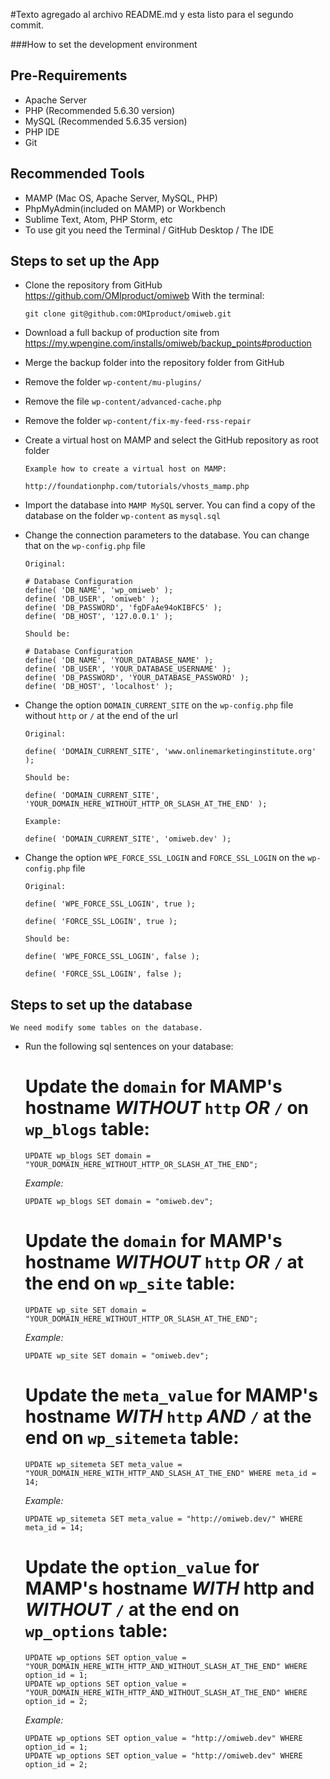 #Texto agregado al archivo README.md
y esta listo para el segundo commit.




###How to set the development environment

## Pre-Requirements

- Apache Server
- PHP (Recommended 5.6.30 version)
- MySQL (Recommended 5.6.35 version)
- PHP IDE
- Git

## Recommended Tools

- MAMP (Mac OS, Apache Server, MySQL, PHP)
- PhpMyAdmin(included on MAMP) or Workbench
- Sublime Text, Atom, PHP Storm, etc
- To use git you need the Terminal / GitHub Desktop / The IDE

## Steps to set up the App

- Clone the repository from GitHub https://github.com/OMIproduct/omiweb
    With the terminal:

    ```
    git clone git@github.com:OMIproduct/omiweb.git

    ```
- Download a full backup of production site from https://my.wpengine.com/installs/omiweb/backup_points#production
- Merge the backup folder into the repository folder from GitHub
- Remove the folder `wp-content/mu-plugins/`
- Remove the file `wp-content/advanced-cache.php`
- Remove the folder `wp-content/fix-my-feed-rss-repair`
- Create a virtual host on MAMP and select the GitHub repository as root folder
    ```
    Example how to create a virtual host on MAMP:

    http://foundationphp.com/tutorials/vhosts_mamp.php
    ```
- Import the database into `MAMP MySQL` server. You can find a copy of the database on the folder `wp-content` as `mysql.sql`
- Change the connection parameters to the database. You can change that on the `wp-config.php` file

    ```
    Original:

    # Database Configuration
    define( 'DB_NAME', 'wp_omiweb' );
    define( 'DB_USER', 'omiweb' );
    define( 'DB_PASSWORD', 'fgDFaAe94oKIBFC5' );
    define( 'DB_HOST', '127.0.0.1' );
    ```

    ```
    Should be:

    # Database Configuration
    define( 'DB_NAME', 'YOUR_DATABASE_NAME' );
    define( 'DB_USER', 'YOUR_DATABASE_USERNAME' );
    define( 'DB_PASSWORD', 'YOUR_DATABASE_PASSWORD' );
    define( 'DB_HOST', 'localhost' );
    ```
- Change the option `DOMAIN_CURRENT_SITE` on the `wp-config.php` file without `http` or `/` at the end of the url

    ```
    Original:

    define( 'DOMAIN_CURRENT_SITE', 'www.onlinemarketinginstitute.org' );
    ```

    ```
    Should be:

    define( 'DOMAIN_CURRENT_SITE', 'YOUR_DOMAIN_HERE_WITHOUT_HTTP_OR_SLASH_AT_THE_END' );

    Example:

    define( 'DOMAIN_CURRENT_SITE', 'omiweb.dev' );
    ```
- Change the option `WPE_FORCE_SSL_LOGIN` and `FORCE_SSL_LOGIN` on the `wp-config.php` file

    ```
    Original:

    define( 'WPE_FORCE_SSL_LOGIN', true );

    define( 'FORCE_SSL_LOGIN', true );
    ```

    ```
    Should be:

    define( 'WPE_FORCE_SSL_LOGIN', false );

    define( 'FORCE_SSL_LOGIN', false );
    ```

## Steps to set up the database

    We need modify some tables on the database.

- Run the following sql sentences on your database:

    # Update the `domain` for MAMP's hostname *WITHOUT* `http` *OR* `/` on `wp_blogs` table:

    ```
    UPDATE wp_blogs SET domain = "YOUR_DOMAIN_HERE_WITHOUT_HTTP_OR_SLASH_AT_THE_END";
    ```

    _Example:_
    ```
    UPDATE wp_blogs SET domain = "omiweb.dev";
    ```

    # Update the `domain` for MAMP's hostname *WITHOUT* `http` *OR* `/` at the end on `wp_site` table:

    ```
    UPDATE wp_site SET domain = "YOUR_DOMAIN_HERE_WITHOUT_HTTP_OR_SLASH_AT_THE_END";
    ```

    _Example:_
    ```
    UPDATE wp_site SET domain = "omiweb.dev";
    ```

    # Update the `meta_value` for MAMP's hostname *WITH* `http` *AND* `/` at the end on `wp_sitemeta` table:

    ```
    UPDATE wp_sitemeta SET meta_value = "YOUR_DOMAIN_HERE_WITH_HTTP_AND_SLASH_AT_THE_END" WHERE meta_id = 14;
    ```

    _Example:_
    ```
    UPDATE wp_sitemeta SET meta_value = "http://omiweb.dev/" WHERE meta_id = 14;
    ```

    # Update the `option_value` for MAMP's hostname *WITH* http and *WITHOUT* `/` at the end on `wp_options` table:

    ```
    UPDATE wp_options SET option_value = "YOUR_DOMAIN_HERE_WITH_HTTP_AND_WITHOUT_SLASH_AT_THE_END" WHERE option_id = 1;
    UPDATE wp_options SET option_value = "YOUR_DOMAIN_HERE_WITH_HTTP_AND_WITHOUT_SLASH_AT_THE_END" WHERE option_id = 2;
    ```

    _Example:_
    ```
    UPDATE wp_options SET option_value = "http://omiweb.dev" WHERE option_id = 1;
    UPDATE wp_options SET option_value = "http://omiweb.dev" WHERE option_id = 2;
    ```
